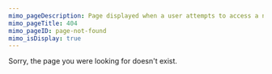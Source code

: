 ```yaml
---
mimo_pageDescription: Page displayed when a user attempts to access a non existent page.
mimo_pageTitle: 404
mimo_pageID: page-not-found
mimo_isDisplay: true
---
```


Sorry, the page you were looking for doesn't exist.